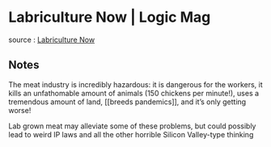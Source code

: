 # Labriculture Now | Logic Mag

source
: [Labriculture Now](https://logicmag.io/distribution/labriculture-now/)


<a id="org324082f"></a>

## Notes

The meat industry is incredibly hazardous: it is dangerous for the workers, it kills an unfathomable amount of animals (150 chickens per minute!), uses a tremendous amount of land, [[breeds pandemics]], and it&rsquo;s only getting worse!

Lab grown meat may alleviate some of these problems, but could possibly lead to weird IP laws and all the other horrible Silicon Valley-type thinking
